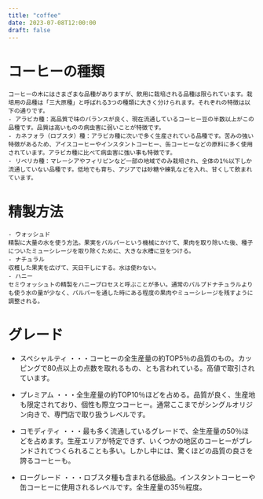 ```yaml
---
title: "coffee"
date: 2023-07-08T12:00:00
draft: false
---
```


# コーヒーの種類
    コーヒーの木にはさまざまな品種がありますが、飲用に栽培される品種は限られています。栽培用の品種は「三大原種」と呼ばれる3つの種類に大きく分けられます。それぞれの特徴は以下の通りです。
    - アラビカ種：高品質で味のバランスが良く、現在流通しているコーヒー豆の半数以上がこの品種です。品質は高いものの病虫害に弱いことが特徴です。
    - カネフォラ（ロブスタ）種：アラビカ種に次いで多く生産されている品種です。苦みの強い特徴があるため、アイスコーヒーやインスタントコーヒー、缶コーヒーなどの原料に多く使用されています。アラビカ種に比べて病虫害に強い事も特徴です。
    - リベリカ種：マレーシアやフィリピンなど一部の地域でのみ栽培され、全体の1％以下しか流通していない品種です。低地でも育ち、アジアでは砂糖や練乳などを入れ、甘くして飲まれています。

# 精製方法
    - ウォッシュド
    精製に大量の水を使う方法。果実をパルパーという機械にかけて、果肉を取り除いた後、種子についたミューシレージを取り除くために、大きな水槽に豆をつける。
    - ナチュラル
    収穫した果実を広げて、天日干しにする。水は使わない。
    - ハニー
    セミウォッシュトの精製をハニープロセスと呼ぶことが多い。通常のパルプドナチュラルよりも使う水の量が少なく、パルパーを通した時にある程度の果肉やミューシレージを残すように調整される。

# グレード
- スペシャルティ
・・・コーヒーの全生産量の約TOP5％の品質のもの。カッピングで80点以上の点数を取れるもの、とも言われている。高値で取引されています。

- プレミアム
・・・全生産量の約TOP10％ほどを占める。品質が良く、生産地も限定されており、個性も際立つコーヒー。通常ここまでがシングルオリジン向きで、専門店で取り扱うレベルです。

- コモディティ
・・・最も多く流通しているグレードで、全生産量の50％ほどを占めます。生産エリアが特定できず、いくつかの地区のコーヒーがブレンドされてつくられることも多い。しかし中には、驚くほどの品質の良さを誇るコーヒーも。

- ローグレード
・・・ロブスタ種も含まれる低級品。インスタントコーヒーや缶コーヒーに使用されるレベルです。全生産量の35％程度。
